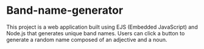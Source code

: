 # Band-name-generator
This project is a web application built using EJS (Embedded JavaScript) and Node.js that generates unique band names. Users can click a button to generate a random name composed of an adjective and a noun.
